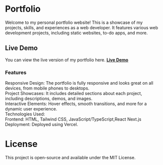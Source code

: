 # Portfolio
Welcome to my personal portfolio website! This is a showcase of my projects, skills, and experiences as a web developer. It features various web development projects, including static websites, to-do apps, and more.

## Live Demo
You can view the live version of my portfolio here.
**[Live Demo](https://portfolio-weld-nine-35.vercel.app/)**


### Features <br/>
Responsive Design: The portfolio is fully responsive and looks great on all devices, from mobile phones to desktops. <br/>
Project Showcases: It includes detailed sections about each project, including descriptions, demos, and images. <br/>
Interactive Elements: Hover effects, smooth transitions, and more for a dynamic user experience. <br/>
Technologies Used: <br/>
Frontend: HTML, Tailwind CSS, JavaScript/TypeScript,React Next.js <br/>
Deployment: Deployed using Vercel. <br/>

# License <br/>
This project is open-source and available under the MIT License. <br/>
